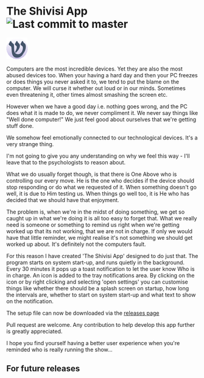 # The Shivisi App ![Last commit to master](https://img.shields.io/github/last-commit/aryehsilver/TheShivisiApp/master)

![aryehsilver](/TheShivisiApp/Data/ShivisiShinAppIcon.png "The Shivisi App Icon")

Computers are the most incredible devices. Yet they are also the most abused devices too. When your having a hard day and then your PC freezes or does things you never asked it to, we tend to put the blame on the computer. We will curse it whether out loud or in our minds. Sometimes even threatening it, other times almost smashing the screen etc.

However when we have a good day i.e. nothing goes wrong, and the PC does what it is made to do, we never compliment it. We never say things like "Well done computer!" We just feel good about ourselves that we're getting stuff done.

We somehow feel emotionally connected to our technological devices. It's a very strange thing.

I'm not going to give you any understanding on why we feel this way - I'll leave that to the psychologists to reason about.


What we do usually forget though, is that there is One Above who is controlling our every move. He is the one who decides if the device should stop responding or do what we requested of it. When something doesn't go well, it is due to Him testing us. When things go well too, it is He who has decided that we should have that enjoyment.

The problem is, when we're in the midst of doing something, we get so caught up in what we're doing it is all too easy to forget that. What we really need is someone or something to remind us right when we're getting worked up that its not working, that we are not in charge. If only we would have that little reminder, we might realise it's not something we should get worked up about. It's definitely not the computers fault.

For this reason I have created 'The Shivisi App' designed to do just that. The program starts on system start-up, and runs quietly in the background. Every 30 minutes it pops up a toast notification to let the user know Who is in charge. An icon is added to the tray notifications area. By clicking on the icon or by right clicking and selecting 'open settings' you can customise things like whether there should be a splash screen on startup, how long the intervals are, whether to start on system start-up and what text to show on the notification.

The setup file can now be downloaded via the [releases page](https://github.com/aryehsilver/TheShivisiApp/releases)

Pull request are welcome. Any contribution to help develop this app further is greatly appreciated.

I hope you find yourself having a better user experience when you're reminded who is really running the show…

## For future releases


